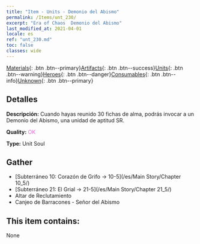 ```yaml
---
title: "Item - Units - Demonio del Abismo"
permalink: /Items/unt_230/
excerpt: "Era of Chaos  Demonio del Abismo"
last_modified_at: 2021-04-01
locale: es
ref: "unt_230.md"
toc: false
classes: wide
---
```

 [Materials](/es/Items/){: .btn .btn--primary}[Artifacts](/es/Items/Artifacts/){: .btn .btn--success}[Units](/es/Items/Units/){: .btn .btn--warning}[Heroes](/es/Items/Heroes/){: .btn .btn--danger}[Consumables](/es/Items/Consumables/){: .btn .btn--info}[Unknown](/es/Items/Unknown/){: .btn .btn--primary}

## Detalles
 **Descripción:** Cuando hayas reunido 30 fichas de alma, podrás invocar a un Demonio del Abismo, una unidad de aptitud SR.

 **Quality:** <span style="color: #DA70D6">OK</span>

 **Type:** Unit Soul

## Gather

*    [Subterráneo 10: Corazón de Grifo -> 10-5](/es/Main Story/Chapter 10_5/) 
*    [Subterráneo 21: El Grial -> 21-5](/es/Main Story/Chapter 21_5/) 
*    Altar de Reclutamiento 
*    Canjeo de Barracones - Señor del Abismo 

## This item contains:

  None

